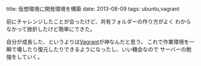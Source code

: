 title: 仮想環境に開発環境を構築
date: 2013-08-09
tags: ubuntu,vagrant

前にチャレンジしたことが会ったけど、共有フォルダーの作り方がよく
わからなかって挫折したけど簡単にできた。

自分が成長した、というよりは<a href="http://www.vagrantup.com/">Vagrant</a>が神なんだと思う。
これで作業環境を一瞬で壊したり復元したりできるようになったし、いい機会なので サーバーの勉強をしていく。








